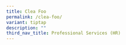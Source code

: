 ```yaml
---
title: Clea Foo
permalink: /clea-foo/
variant: tiptap
description: ""
third_nav_title: Professional Services (HR)
---
```

